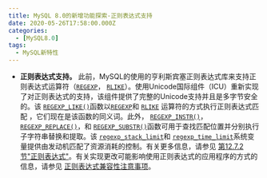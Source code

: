 ```yaml
---
title: MySQL 8.0的新增功能探索-正则表达式支持
date: 2020-05-26T17:58:00.000Z
categories:
  - [MySQL8.0]
tags:
  - MySQL新特性
---
```


- **正则表达式支持。** 此前，MySQL的使用的亨利斯宾塞正则表达式库来支持正则表达式运算符（[`REGEXP`](https://dev.mysql.com/doc/refman/8.0/en/regexp.html#operator_regexp)， [`RLIKE`](https://dev.mysql.com/doc/refman/8.0/en/regexp.html#operator_regexp)）。使用Unicode国际组件（ICU）重新实现了对正则表达式的支持，该组件提供了完整的Unicode支持并且是多字节安全的。该 [`REGEXP_LIKE()`](https://dev.mysql.com/doc/refman/8.0/en/regexp.html#function_regexp-like)函数以[`REGEXP`](https://dev.mysql.com/doc/refman/8.0/en/regexp.html#operator_regexp)和 [`RLIKE`](https://dev.mysql.com/doc/refman/8.0/en/regexp.html#operator_regexp) 运算符的方式执行正则表达式匹配 ，它们现在是该函数的同义词。此外， [`REGEXP_INSTR()`](https://dev.mysql.com/doc/refman/8.0/en/regexp.html#function_regexp-instr)， [`REGEXP_REPLACE()`](https://dev.mysql.com/doc/refman/8.0/en/regexp.html#function_regexp-replace)，和 [`REGEXP_SUBSTR()`](https://dev.mysql.com/doc/refman/8.0/en/regexp.html#function_regexp-substr)函数可用于查找匹配位置并分别执行子字符串替换和提取。该 [`regexp_stack_limit`](https://dev.mysql.com/doc/refman/8.0/en/server-system-variables.html#sysvar_regexp_stack_limit)和 [`regexp_time_limit`](https://dev.mysql.com/doc/refman/8.0/en/server-system-variables.html#sysvar_regexp_time_limit)系统变量提供由发动机匹配了资源消耗的控制。有关更多信息，请参见 [第12.7.2节"正则表达式"](https://dev.mysql.com/doc/refman/8.0/en/regexp.html)。有关实现更改可能影响使用正则表达式的应用程序的方式的信息，请参见 [正则表达式兼容性注意事项](https://dev.mysql.com/doc/refman/8.0/en/regexp.html#regexp-compatibility)。
